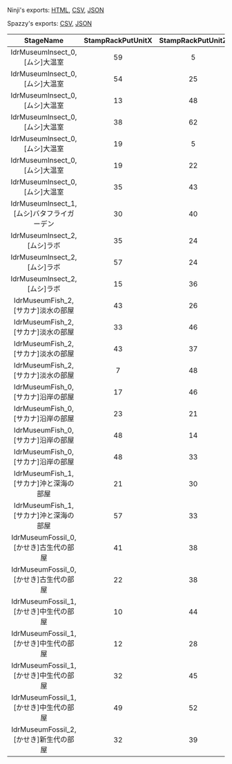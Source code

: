 Ninji's exports: [HTML](https://wuffs.org/acnh/bcsv_160/html/MuseumStampRackInfo.html), [CSV](https://wuffs.org/acnh/bcsv_160/csv/MuseumStampRackInfo.csv), [JSON](https://wuffs.org/acnh/bcsv_160/json/MuseumStampRackInfo.json)

Spazzy's exports: [CSV](https://github.com/McSpazzy/acnh-csv/blob/master/MuseumStampRackInfo.csv), [JSON](https://github.com/McSpazzy/acnh-json/blob/master/MuseumStampRackInfo.json)

| StageName | StampRackPutUnitX | StampRackPutUnitZ | StampRackItemNameA | StampRackItemNameB | StampRackItemNameC | StampRackSetDirection | UniqueID | StampRackIdx | _0512b63c | StampRackNameTextLabel | _96d80132 | _ed4b6070 |
|:--:|:--:|:--:|:--:|:--:|:--:|:--:|:--:|:--:|:--:|:--:|:--:|:--:|
| IdrMuseumInsect_0,[ムシ]大温室 | 59 | 5 | 612 | 637 | 600 | 180 | 0 | 0 | '002' | '001' | '001' | 1 | 
| IdrMuseumInsect_0,[ムシ]大温室 | 54 | 25 | 652 | 3485 | 639 | 180 | 1 | 1 | '004' | '003' | '002' | 0 | 
| IdrMuseumInsect_0,[ムシ]大温室 | 13 | 48 | 623 | 599 | 607 | 270 | 2 | 2 | '006' | '005' | '003' | 0 | 
| IdrMuseumInsect_0,[ムシ]大温室 | 38 | 62 | 582 | 621 | 601 | 270 | 3 | 3 | '008' | '007' | '004' | 1 | 
| IdrMuseumInsect_0,[ムシ]大温室 | 19 | 5 | 5339 | 585 | 595 | 270 | 4 | 4 | '010' | '009' | '005' | 0 | 
| IdrMuseumInsect_0,[ムシ]大温室 | 19 | 22 | 650 | 615 | 596 | 90 | 5 | 5 | '012' | '011' | '006' | 0 | 
| IdrMuseumInsect_0,[ムシ]大温室 | 35 | 43 | 3479 | 3487 | 609 | 270 | 6 | 6 | '014' | '013' | '007' | 0 | 
| IdrMuseumInsect_1,[ムシ]バタフライガーデン | 30 | 40 | 627 | 586 | 584 | 270 | 7 | 7 | '016' | '015' | '008' | 0 | 
| IdrMuseumInsect_2,[ムシ]ラボ | 35 | 24 | 613 | 617 | 642 | 90 | 8 | 8 | '018' | '017' | '009' | 0 | 
| IdrMuseumInsect_2,[ムシ]ラボ | 57 | 24 | 606 | 633 | 597 | 90 | 9 | 9 | '020' | '019' | '010' | 0 | 
| IdrMuseumInsect_2,[ムシ]ラボ | 15 | 36 | 598 | 630 | 616 | 90 | 10 | 10 | '022' | '021' | '011' | 0 | 
| IdrMuseumFish_2,[サカナ]淡水の部屋 | 43 | 26 | 2238 | 2239 | 4193 | 90 | 11 | 11 | '102' | '101' | '101' | 0 | 
| IdrMuseumFish_2,[サカナ]淡水の部屋 | 33 | 46 | 2220 | 2226 | 2252 | 90 | 12 | 12 | '104' | '103' | '102' | 0 | 
| IdrMuseumFish_2,[サカナ]淡水の部屋 | 43 | 37 | 2253 | 2250 | 2251 | 180 | 13 | 13 | '106' | '105' | '103' | 0 | 
| IdrMuseumFish_2,[サカナ]淡水の部屋 | 7 | 48 | 2245 | 4191 | 2247 | 270 | 14 | 14 | '108' | '107' | '104' | 0 | 
| IdrMuseumFish_0,[サカナ]沿岸の部屋 | 17 | 46 | 2270 | 2269 | 2267 | 180 | 15 | 15 | '110' | '109' | '105' | 0 | 
| IdrMuseumFish_0,[サカナ]沿岸の部屋 | 23 | 21 | 2257 | 2259 | 2260 | 180 | 16 | 16 | '112' | '111' | '106' | 0 | 
| IdrMuseumFish_0,[サカナ]沿岸の部屋 | 48 | 14 | 2255 | 65534 | 65534 | 180 | 17 | 17 | '114' | '113' | '107' | 0 | 
| IdrMuseumFish_0,[サカナ]沿岸の部屋 | 48 | 33 | 65534 | 65534 | 65534 | 90 | 18 | 18 | '116' | '115' | '108' | 0 | 
| IdrMuseumFish_1,[サカナ]沖と深海の部屋 | 21 | 30 | 4201 | 2278 | 2280 | 180 | 19 | 19 | '118' | '117' | '109' | 0 | 
| IdrMuseumFish_1,[サカナ]沖と深海の部屋 | 57 | 33 | 2283 | 2273 | 2284 | 180 | 20 | 20 | '120' | '119' | '110' | 0 | 
| IdrMuseumFossil_0,[かせき]古生代の部屋 | 41 | 38 | 4660 | 4663 | 302 | 90 | 21 | 21 | '202' | '201' | '201' | 0 | 
| IdrMuseumFossil_0,[かせき]古生代の部屋 | 22 | 38 | 303 | 295 | 294 | 270 | 22 | 22 | '204' | '203' | '202' | 0 | 
| IdrMuseumFossil_1,[かせき]中生代の部屋 | 10 | 44 | 192 | 234 | 177 | 180 | 23 | 23 | '206' | '205' | '203' | 0 | 
| IdrMuseumFossil_1,[かせき]中生代の部屋 | 12 | 28 | 4697 | 206 | 65534 | 180 | 24 | 24 | '208' | '207' | '204' | 0 | 
| IdrMuseumFossil_1,[かせき]中生代の部屋 | 32 | 45 | 216 | 4688 | 4689 | 180 | 25 | 25 | '210' | '209' | '205' | 0 | 
| IdrMuseumFossil_1,[かせき]中生代の部屋 | 49 | 52 | 184 | 185 | 4665 | 180 | 26 | 26 | '212' | '211' | '206' | 0 | 
| IdrMuseumFossil_2,[かせき]新生代の部屋 | 32 | 39 | 301 | 4659 | 195 | 180 | 27 | 27 | '214' | '213' | '207' | 0 | 
